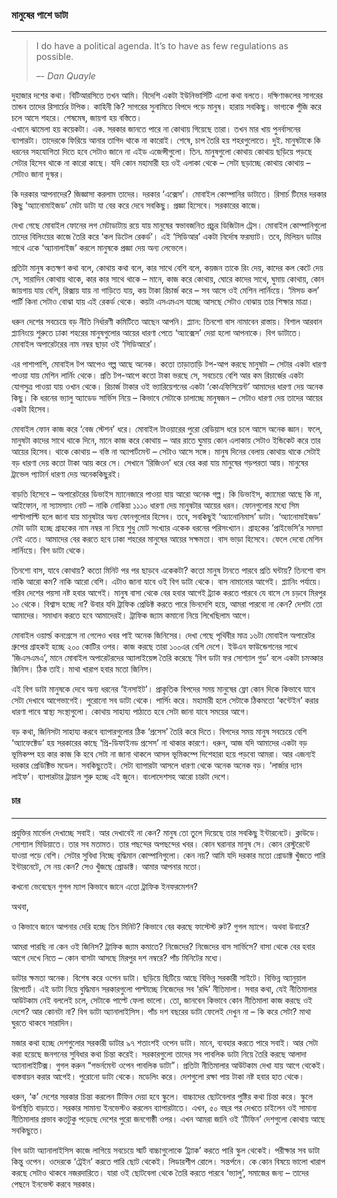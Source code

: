### মানুষের পাশে ডাটা

---

> I do have a political agenda. It’s to have as few regulations as possible.
>
> _–- Dan Quayle_

দুহাজার দশের কথা। বিটিআরসিতে তখন আমি। বিদেশি একটা ইউনিভার্সিটি এলো কথা বলতে। দক্ষিণাঞ্চলের সাগরের তান্ডব তাদের রিসার্চের টপিক। কাহিনী কি? সাগরের সুনামিতে বিপদে পড়ে মানুষ। হারায় সবকিছু। ভাগ্যকে পুঁজি করে চলে আসে শহরে। শেষমেষ, জায়গা হয় বস্তিতে।  
 এখানে ঝামেলা হয় কয়েকটা। এক. সরকার জানতে পারে না কোথায় গিয়েছে তারা। তখন মার খায় পুনর্বাসনের ব্যাপারটা। তাদেরকে ফিরিয়ে আনার তাগিদ থাকে না কারোই। শেষে, চাপ তৈরি হয় শহরগুলোতে। দুই. মানুষটাকে কি ধরনের সহযোগিতা দিতে হবে সেটাও জানে না এইড এজেন্সীগুলো। তিন. মানুষগুলো কোথায় কোথায় ছড়িয়ে পড়ছে সেটার হিসেব থাকে না কারো কাছে। যদি কোন মহামারী হয় ওই এলাকা থেকে – সেটা ছড়াচ্ছে কোথায় কোথায় – সেটাও জানা দুস্কর।

কি দরকার আপনাদের? জিজ্ঞাসা করলাম তাদের। দরকার ‘এক্সেস’। মোবাইল কোম্পানির ডাটাতে। রিসার্চ টিমের দরকার কিছু ‘অ্যানোমাইজড’ মেটা ডাটা যা বের করে দেবে সবকিছু। প্রজ্ঞা হিসেবে। সরকারের কাজে।

দেখা গেছে মোবাইল ফোনের লগ মেটাডাটায় রয়ে যায় মানুষের স্বভাবজনিত প্রচুর ডিজিটাল ট্রেস। মোবাইল কোম্পানিগুলো তাদের বিলিংয়ের কাজে তৈরি করে ‘কল ডিটেল রেকর্ড’। এই ‘সিডিআর’ একটা নির্দোষ ফরম্যাট। তবে, মিলিয়ন ডাটার সাথে একে ‘অ্যানালাইজ’ করলে মানুষকে প্রজ্ঞা দেয় অন্য লেভেলে।

প্রতিটা মানুষ কতক্ষণ কথা বলে, কোথায় কথা বলে, কার সাথে বেশি বলে, কয়জন তাকে রিং দেয়, কাদের কল কেটে দেয় সে, সারাদিন কোথায় থাকে, কার কার সাথে থাকে – মানে, কাজ করে কোথায়, ঘোরে কাদের সাথে, ঘুমায় কোথায়, কোন জায়গায় যায় বেশি, রিক্সায় যায় না গাড়িতে যায়, কয় টাকা রিচার্জ করে – সব আসে ওই মেশিন লার্নিংয়ে। ‘মিসড কল’ পার্টি কিনা সেটাও বোঝা যায় এই রেকর্ড থেকে। কয়টা এসএমএস যাচ্ছে আসছে সেটাও বোঝায় তার শিক্ষার মাত্রা।

ধরুন দেশের সবচেয়ে বড় নীতি নির্ধারণী কমিটিতে আছেন আপনি। প্ল্যান: তিনশো বাস নামাবেন রাস্তায়। বিশাল আরবান প্ল্যানিংয়ে শুরুতে ঢাকা শহরের মানুষগুলোর আয়ের ধারণা পেতে ‘অ্যাক্সেস’ দেয়া হলো আপনাকে। বিগ ডাটাতে। মোবাইল অপারেটরের নাম নম্বর ছাড়া ওই ‘সিডিআরে’।

এর পাশাপাশি, মোবাইল টপ আপেও গল্প আছে অনেক। কতো তাড়াতাড়ি টপ-আপ করছে মানুষটা – সেটার একটা ধারণা পাওয়া যায় মেশিন লার্নিং থেকে। প্রতি টপ-আপে কতো টাকা ভরছে সে, সবচেয়ে বেশি আর কম রিচার্জের একটা যোগসুত্র পাওয়া যায় ওখান থেকে। রিচার্জ টাকার ওই ভ্যারিয়েশনের একটা ‘কোএফিসিয়েন্ট’ আমাদের ধারণা দেয় অনেক কিছু। কি ধরনের ভ্যালু অ্যাডেড সার্ভিস নিয়ে – কিভাবে সেটাকে চালাচ্ছে মানুষজন – সেটাও ধারণা দেয় তাদের আয়ের একটা হিসেব।

মোবাইল ফোন কাজ করে ‘বেজ স্টেশন’ ধরে। মোবাইল টাওয়ারের পুরো রেডিয়াস ধরে চলে আসে অনেক জ্ঞান। ফলে, মানুষটা কাদের সাথে থাকে দিনে, মানে কাজ করে কোথায় – আর রাতে ঘুমায় কোন এলাকায় সেটাও ইন্ডিকেট করে তার আয়ের হিসেব। থাকে কোথায় – বস্তি না অ্যাপার্টমেন্ট – সেটাও আসে সঙ্গে। মানুষ দিনের বেলায় কোথায় থাকে সেটাই বড় ধারণা দেয় কতো টাকা আয় করে সে। সেখানে ‘রিজিওন’ ধরে বের করা যায় মানুষের গড়পরতা আয়। মানুষের ট্রাভেল প্যাটার্ন ধারণা দেয় অনেককিছুরই।

বাড়তি হিসেবে – অপারেটরের ডিভাইস ম্যানেজারে পাওয়া যায় আরো অনেক গল্প। কি ডিভাইস, ক্যামেরা আছে কি না, আইফোন, না স্যামস্যাং নোট – নাকি নোকিয়া ১১১০ ধারণা দেয় মানুষটার আয়ের ধরন। ফোনগুলোর মধ্যে সিম পাল্টাপাল্টি হলে জানা যায় মানুষটার অন্য ফোনগুলোর হিসেব। তবে, সবকিছুই ‘অ্যানোনিমাস’ ডাটা। ‘অ্যানোমাইজড’ মেটা ডাটা হচ্ছে গ্রাহকের নাম নম্বর না নিয়ে শুধু মোট সংখ্যার একেক ধরনের পরিসংখ্যান। গ্রাহকের ‘প্রাইভেসি’র সমস্যা নেই এতে। আমাদের বের করতে হবে ঢাকা শহরের মানুষের আয়ের সক্ষমতা। বাস ভাড়া হিসেবে। ফেলে দেবো মেশিন লার্নিংয়ে। বিগ ডাটা থেকে।

তিনশো বাস, যাবে কোথায়? কতো মিনিট পর পর ছাড়বে একেকটা? কতো মানুষ টানতে পারবে প্রতি ঘন্টায়? তিনশো বাস নাকি আরো কম? নাকি আরো বেশি। এটাও জানা যাবে ওই বিগ ডাটা থেকে। বাস নামানোর আগেই। প্ল্যানিং পর্যায়ে। গরিব দেশের পয়সা নষ্ট হবার আগেই। মানুষ বাসা থেকে বের হবার আগেই ট্র্যাক করতে পারবে যে বাসে সে চড়বে মিরপুর ১০ থেকে। বিশ্বাস হচ্ছে না? উবার যদি ট্রাফিক প্রেডিক্ট করতে পারে ভিনদেশি হয়ে, আমরা পারবো না কেন? দেশটা তো আমাদের। সমাধান করতে হবে আমাদেরই। ট্রাফিক জ্যাম কমানো নিয়ে লিখেছিলাম আগে।

মোবাইল ওয়ার্ল্ড কনগ্রেসে না গেলেও খবর পাই অনেক জিনিসের। দেখা গেছে পৃথিবীর মাত্র ১৬টা মোবাইল অপারেটর গ্রুপের গ্রাহকই হচ্ছে ২০০ কোটির ওপর। কাজ করছে তারা ১০০এর বেশি দেশে। ইউএন ফাউন্ডেশনের সাথে ‘জিএসএমএ’, মানে মোবাইল অপারেটরদের অ্যালাইয়েন্স তৈরি করেছে ‘বিগ ডাটা ফর সোশ্যাল গুড’ বলে একটা চমত্কার জিনিস। ঠিক তাই। মাথা খারাপ হবার মতো জিনিস।

এই বিগ ডাটা মানুষকে দেবে অন্য ধরনের ‘ইনসাইট’। প্রাকৃতিক বিপদের সময় মানুষের ফ্লো কোন দিকে কিভাবে যাবে সেটা দেখাবে আগেভাগেই। পুরোনো সব ডাটা থেকে। পার্সিং করে। মহামারী হলে সেটাকে ঠিকমতো ‘কন্টেইন’ করার ধারণা পাবে স্বাস্থ্য সংস্থাগুলো। কোথায় সাহায্য পাঠাতে হবে সেটা জানা যাবে সময়ের আগে।

বড় কথা, জিনিসটা সাহায্য করবে ব্যাপারগুলোর ঠিক ‘প্রসেস’ তৈরি করে দিতে। বিপদের সময় মানুষ সবচেয়ে বেশি ‘অ্যাফেক্টেড’ হয় সরকারের কাছে ‘প্রি-ডিফাইনড প্রসেস’ না থাকার কারণে। ধরুন, আজ যদি আমাদের একটা বড় ভূমিকম্প হয় কার কাজ কি হবে সেটা না জানা থাকলে আসল ভূমিকম্পে দিশেহারা হয়ে পড়বো আমরা। আর এজন্যই দরকার প্রেডিক্টিভ মডেল। সবকিছুতেই। সেটা ব্যাপারটা আসলে ধারণা থেকে অনেক অনেক বড়। ‘লার্জার দ্যান লাইফ’। ব্যাপারটার ট্রায়াল শুরু হচ্ছে এই জুনে। বাংলাদেশসহ আরো চারটা দেশে।

#### চার

---

প্রযুক্তির মার্ভেল দেখাচ্ছে সবাই। আর দেখাবেই না কেন? মানুষ তো তুলে দিয়েছে তার সবকিছু ইন্টারনেটে। ক্লাউডে। সোশ্যাল মিডিয়াতে। তার সব মতামত। তার পছন্দের অপছন্দের খবর। কোন ঘরানার মানুষ সে। কোন রেস্টুরেন্টে যাওয়া পড়ে বেশি। সেটার সুবিধা নিচ্ছে বুদ্ধিমান কোম্পানিগুলো। কেন নয়? আমি যদি দরকার মতো প্রোডাক্ট খুঁজতে পারি ইন্টারনেটে, সে নয় কেন? সেও খুঁজছে প্রোডাক্ট। আমার আপনার মতো।

কখনো ভেবেছেন গুগল ম্যাপ কিভাবে জানে এতো ট্রাফিক ইনফরমেশন?

অথবা,

ও কিভাবে জানে আপনার দেরি হচ্ছে তিন মিনিট? কিভাবে বের করছে ফাস্টেস্ট রুট? গুগল ম্যাপে। অথবা উবারে?

আমরা পারছি না কেন ওই জিনিস? ট্রাফিক জ্যাম কমাতে? নিজেদের? নিজেদের বাস সার্ভিসে? বাসা থেকে বের হবার আগে দেখে নিতে – কোন বাসটা আসছে মিরপুর দশ নম্বরে? পাঁচ মিনিটের মধ্যে।

ডাটার ক্ষমতা অনেক। বিশেষ করে ওপেন ডাটা। ছড়িয়ে ছিটিয়ে আছে বিভিন্ন সরকারী সাইটে। বিভিন্ন অ্যানুয়াল রিপোর্টে। এই ডাটা নিয়ে বুদ্ধিমান সরকারগুলো পাল্টাচ্ছে নিজেদের সব ‘রদ্দি’ নীতিমালা। সবার কথা, যেই নীতিমালার আউটকাম নেই বললেই চলে, সেটাকে পাল্টে ফেলা ভালো। তো, জানবেন কিভাবে কোন নীতিমালা কাজ করছে ওই দেশে? আর কোনটা না? বিগ ডাটা অ্যানালাইসিস। পাঁচ দশ বছরের ডাটা ফেলেই দেখুন না – কি করে সেটা? মাথা ঘুরতে থাকবে সারাদিন।

মজার কথা হচ্ছে দেশগুলোর সরকারী ডাটার ৯৭ শতাংশই ওপেন ডাটা। মানে, ব্যবহার করতে পারে সবাই। আর সেটা করা হয়েছে জনগনের সুবিধার কথা চিন্তা করেই। সরকারগুলো তাদের সব পাবলিক ডাটা নিয়ে তৈরি করছে আলাদা অ্যানালাইটিক্স। গুগল করুন “গভর্নমেন্ট ওপেন পাবলিক ডাটা”। প্রতিটা নীতিমালার আউটকাম দেখা যায় আগে থেকেই। বাস্তবায়ন করার আগেই। পুরোনো ডাটা থেকে। মডেলিং করে। দেশগুলো রক্ষা পায় টাকা নষ্ট হবার হাত থেকে।

ধরুন, ‘ক’ দেশের সরকার চিন্তা করলেন টিফিন দেয়া হবে স্কুলে। বাচ্চাদের ছোটবেলার পুষ্টির কথা চিন্তা করে। স্কুলে উপস্থিতি বাড়াতে। সরকার সামান্য ইনভেস্টও করলেন ব্যাপারটাতে। এখন, ৫০ বছর পর দেখতে চাইলেন ওই সামান্য নীতিমালার প্রভাব কতটুকু পড়েছে দেশের পুরো জনগোষ্ঠী ওপর। এখন আমরা জানি ওই ‘টিফিন’ দেশগুলো কোথায় আছে সবকিছুতে।

বিগ ডাটা অ্যানালাইসিস কাজে লাগিয়ে সবচেয়ে স্মার্ট বাচ্চাগুলোকে ‘ট্র্যাক’ করতে পারি স্কুল থেকেই। পরীক্ষার সব ডাটা কিন্তু ওপেন। ওদেরকে ‘ট্রেইন’ করতে পারি ছোট থেকেই। লিডারশীপ রোলে। সন্তর্পনে। কে কোন বিষয়ে ভালো খারাপ করছে সেটাও থাকবে নজরদারিতে। যারা ওই ছোটবেলা থেকে তৈরি করতে পারবে ‘ভ্যালু’, সমাজের জন্য – তাদের পেছনে ইনভেস্ট করবে সরকার।


